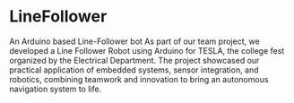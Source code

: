 # LineFollower
An Arduino based Line-Follower bot
As part of our team project, we developed a Line Follower Robot using Arduino for TESLA, the college fest organized by the Electrical Department. The project showcased our practical application of embedded systems, sensor integration, and robotics, combining teamwork and innovation to bring an autonomous navigation system to life.